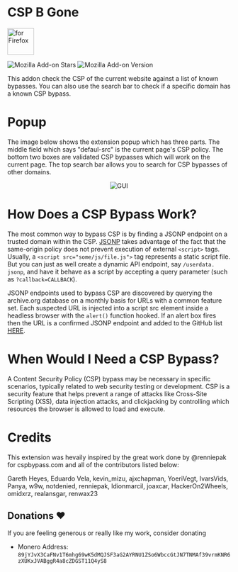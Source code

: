 # CSP B Gone
[<img src="https://blog.mozilla.org/addons/files/2020/04/get-the-addon-fx-apr-2020.svg" alt="for Firefox" height="60px">](https://addons.mozilla.org/en-US/firefox/addon/csp-b-gone/)

![Mozilla Add-on Stars](https://img.shields.io/amo/stars/csp-b-gone)
![Mozilla Add-on Version](https://img.shields.io/amo/v/csp-b-gone)

This addon check the CSP of the current website against a list of known bypasses. You can also use the search bar to check if a specific domain has a known CSP bypass. 

# Popup
The image below shows the extension popup which has three parts. The middle field which says "defaul-src" is the current page's CSP policy. The bottom two boxes are validated CSP bypasses which will work on the current page. The top search bar allows you to search for CSP bypasses of other domains. 
<p align="center">
  <img src="https://github.com/user-attachments/assets/64089b2c-f3d6-4e4b-8d61-d9e73361be6d" alt="GUI">
</p>

# How Does a CSP Bypass Work?
The most common way to bypass CSP is by finding a JSONP endpoint on a trusted domain within the CSP. <a href=https://dev.to/benregenspan/the-state-of-jsonp-and-jsonp-vulnerabilities-in-2021-52ep>JSONP</a> takes advantage of the fact that the same-origin policy does not prevent execution of external `<script>` tags. Usually, a `<script src="some/js/file.js">` tag represents a static script file. But you can just as well create a dynamic API endpoint, say `/userdata. jsonp`, and have it behave as a script by accepting a query parameter (such as `?callback=CALLBACK`). 

JSONP endpoints used to bypass CSP are discovered by querying the archive.org database on a monthly basis for URLs with a common feature set. Each suspected URL is injected into a script src element inside a headless browser with the `alert()` function hooked. If an alert box fires then the URL is a confirmed JSONP endpoint and added to the GitHub list <a href=https://github.com/ACK-J/CSP-B-Gone/blob/main/data.tsv>HERE</a>.

# When Would I Need a CSP Bypass?
A Content Security Policy (CSP) bypass may be necessary in specific scenarios, typically related to web security testing or development. CSP is a security feature that helps prevent a range of attacks like Cross-Site Scripting (XSS), data injection attacks, and clickjacking by controlling which resources the browser is allowed to load and execute. 

# Credits
This extension was hevaily inspired by the great work done by @renniepak for cspbypass.com and all of the contributors listed below:

Gareth Heyes, Eduardo Vela, kevin_mizu, ajxchapman, YoeriVegt, IvarsVids, Panya, w9w, notdenied, renniepak, ldionmarcil, joaxcar, HackerOn2Wheels, omidxrz, realansgar, renwax23

## Donations ❤️
If you are feeling generous or really like my work, consider donating
- Monero Address: `89jYJvX3CaFNv1T6mhg69wK5dMQJSF3aG2AYRNU1ZSo6WbccGtJN7TNMAf39vrmKNR6zXUKxJVABggR4a8cZDGST11Q4yS8`
